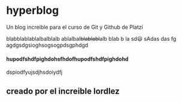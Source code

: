# hyperblog
Un blog increible para el curso de Git y Github de Platzi

blabblablablalbalblalb
ablalbal~~blablabl~~alb
blab
b
la
sd:smiley:
sAdas
das
fg
agdgsdgsioghsogsogpdsgphdgd
#### hupodfshdfpighdohsfhdofhupodfshdfpighdohd
dspiodfyujsdjhsdoiydfj

## creado por el increible lordlez 
